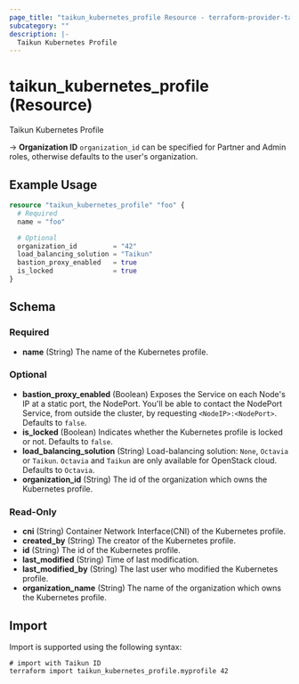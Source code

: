 ```yaml
---
page_title: "taikun_kubernetes_profile Resource - terraform-provider-taikun"
subcategory: ""
description: |-
  Taikun Kubernetes Profile
---
```


# taikun_kubernetes_profile (Resource)

Taikun Kubernetes Profile

-> **Organization ID** `organization_id` can be specified for Partner and Admin roles, otherwise defaults to the user's
organization.

## Example Usage

```terraform
resource "taikun_kubernetes_profile" "foo" {
  # Required
  name = "foo"

  # Optional
  organization_id         = "42"
  load_balancing_solution = "Taikun"
  bastion_proxy_enabled   = true
  is_locked               = true
}
```

<!-- schema generated by tfplugindocs -->
## Schema

### Required

- **name** (String) The name of the Kubernetes profile.

### Optional

- **bastion_proxy_enabled** (Boolean) Exposes the Service on each Node's IP at a static port, the NodePort. You'll be able to contact the NodePort Service, from outside the cluster, by requesting `<NodeIP>:<NodePort>`. Defaults to `false`.
- **is_locked** (Boolean) Indicates whether the Kubernetes profile is locked or not. Defaults to `false`.
- **load_balancing_solution** (String) Load-balancing solution: `None`, `Octavia` or `Taikun`. `Octavia` and `Taikun` are only available for OpenStack cloud. Defaults to `Octavia`.
- **organization_id** (String) The id of the organization which owns the Kubernetes profile.

### Read-Only

- **cni** (String) Container Network Interface(CNI) of the Kubernetes profile.
- **created_by** (String) The creator of the Kubernetes profile.
- **id** (String) The id of the Kubernetes profile.
- **last_modified** (String) Time of last modification.
- **last_modified_by** (String) The last user who modified the Kubernetes profile.
- **organization_name** (String) The name of the organization which owns the Kubernetes profile.

## Import

Import is supported using the following syntax:

```shell
# import with Taikun ID
terraform import taikun_kubernetes_profile.myprofile 42
```
